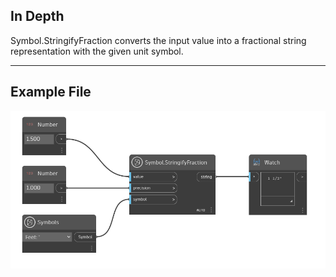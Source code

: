 ## In Depth
Symbol.StringifyFraction converts the input value into a fractional string representation with the given unit symbol.
___
## Example File

![Symbol.StringifyFraction](./DynamoUnits.Symbol.StringifyFraction_img.png)